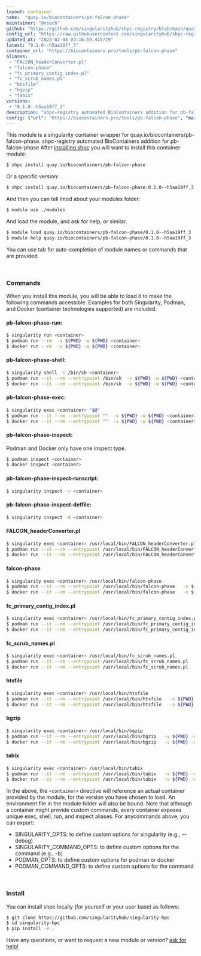 ```yaml
---
layout: container
name:  "quay.io/biocontainers/pb-falcon-phase"
maintainer: "@vsoch"
github: "https://github.com/singularityhub/shpc-registry/blob/main/quay.io/biocontainers/pb-falcon-phase/container.yaml"
config_url: "https://raw.githubusercontent.com/singularityhub/shpc-registry/main/quay.io/biocontainers/pb-falcon-phase/container.yaml"
updated_at: "2023-02-04 03:16:59.415729"
latest: "0.1.0--h5aa19ff_3"
container_url: "https://biocontainers.pro/tools/pb-falcon-phase"
aliases:
 - "FALCON_headerConverter.pl"
 - "falcon-phase"
 - "fc_primary_contig_index.pl"
 - "fc_scrub_names.pl"
 - "htsfile"
 - "bgzip"
 - "tabix"
versions:
 - "0.1.0--h5aa19ff_3"
description: "shpc-registry automated BioContainers addition for pb-falcon-phase"
config: {"url": "https://biocontainers.pro/tools/pb-falcon-phase", "maintainer": "@vsoch", "description": "shpc-registry automated BioContainers addition for pb-falcon-phase", "latest": {"0.1.0--h5aa19ff_3": "sha256:639f2048ffd44ef1abeeb360d2601c0a707fb592e3a2d4911e3b5270fc82dc3d"}, "tags": {"0.1.0--h5aa19ff_3": "sha256:639f2048ffd44ef1abeeb360d2601c0a707fb592e3a2d4911e3b5270fc82dc3d"}, "docker": "quay.io/biocontainers/pb-falcon-phase", "aliases": {"FALCON_headerConverter.pl": "/usr/local/bin/FALCON_headerConverter.pl", "falcon-phase": "/usr/local/bin/falcon-phase", "fc_primary_contig_index.pl": "/usr/local/bin/fc_primary_contig_index.pl", "fc_scrub_names.pl": "/usr/local/bin/fc_scrub_names.pl", "htsfile": "/usr/local/bin/htsfile", "bgzip": "/usr/local/bin/bgzip", "tabix": "/usr/local/bin/tabix"}}
---
```


This module is a singularity container wrapper for quay.io/biocontainers/pb-falcon-phase.
shpc-registry automated BioContainers addition for pb-falcon-phase
After [installing shpc](#install) you will want to install this container module:


```bash
$ shpc install quay.io/biocontainers/pb-falcon-phase
```

Or a specific version:

```bash
$ shpc install quay.io/biocontainers/pb-falcon-phase:0.1.0--h5aa19ff_3
```

And then you can tell lmod about your modules folder:

```bash
$ module use ./modules
```

And load the module, and ask for help, or similar.

```bash
$ module load quay.io/biocontainers/pb-falcon-phase/0.1.0--h5aa19ff_3
$ module help quay.io/biocontainers/pb-falcon-phase/0.1.0--h5aa19ff_3
```

You can use tab for auto-completion of module names or commands that are provided.

<br>

### Commands

When you install this module, you will be able to load it to make the following commands accessible.
Examples for both Singularity, Podman, and Docker (container technologies supported) are included.

#### pb-falcon-phase-run:

```bash
$ singularity run <container>
$ podman run --rm  -v ${PWD} -w ${PWD} <container>
$ docker run --rm  -v ${PWD} -w ${PWD} <container>
```

#### pb-falcon-phase-shell:

```bash
$ singularity shell -s /bin/sh <container>
$ podman run --it --rm --entrypoint /bin/sh  -v ${PWD} -w ${PWD} <container>
$ docker run --it --rm --entrypoint /bin/sh  -v ${PWD} -w ${PWD} <container>
```

#### pb-falcon-phase-exec:

```bash
$ singularity exec <container> "$@"
$ podman run --it --rm --entrypoint ""  -v ${PWD} -w ${PWD} <container> "$@"
$ docker run --it --rm --entrypoint ""  -v ${PWD} -w ${PWD} <container> "$@"
```

#### pb-falcon-phase-inspect:

Podman and Docker only have one inspect type.

```bash
$ podman inspect <container>
$ docker inspect <container>
```

#### pb-falcon-phase-inspect-runscript:

```bash
$ singularity inspect -r <container>
```

#### pb-falcon-phase-inspect-deffile:

```bash
$ singularity inspect -d <container>
```


#### FALCON_headerConverter.pl

```bash
$ singularity exec <container> /usr/local/bin/FALCON_headerConverter.pl
$ podman run --it --rm --entrypoint /usr/local/bin/FALCON_headerConverter.pl   -v ${PWD} -w ${PWD} <container> -c " $@"
$ docker run --it --rm --entrypoint /usr/local/bin/FALCON_headerConverter.pl   -v ${PWD} -w ${PWD} <container> -c " $@"
```


#### falcon-phase

```bash
$ singularity exec <container> /usr/local/bin/falcon-phase
$ podman run --it --rm --entrypoint /usr/local/bin/falcon-phase   -v ${PWD} -w ${PWD} <container> -c " $@"
$ docker run --it --rm --entrypoint /usr/local/bin/falcon-phase   -v ${PWD} -w ${PWD} <container> -c " $@"
```


#### fc_primary_contig_index.pl

```bash
$ singularity exec <container> /usr/local/bin/fc_primary_contig_index.pl
$ podman run --it --rm --entrypoint /usr/local/bin/fc_primary_contig_index.pl   -v ${PWD} -w ${PWD} <container> -c " $@"
$ docker run --it --rm --entrypoint /usr/local/bin/fc_primary_contig_index.pl   -v ${PWD} -w ${PWD} <container> -c " $@"
```


#### fc_scrub_names.pl

```bash
$ singularity exec <container> /usr/local/bin/fc_scrub_names.pl
$ podman run --it --rm --entrypoint /usr/local/bin/fc_scrub_names.pl   -v ${PWD} -w ${PWD} <container> -c " $@"
$ docker run --it --rm --entrypoint /usr/local/bin/fc_scrub_names.pl   -v ${PWD} -w ${PWD} <container> -c " $@"
```


#### htsfile

```bash
$ singularity exec <container> /usr/local/bin/htsfile
$ podman run --it --rm --entrypoint /usr/local/bin/htsfile   -v ${PWD} -w ${PWD} <container> -c " $@"
$ docker run --it --rm --entrypoint /usr/local/bin/htsfile   -v ${PWD} -w ${PWD} <container> -c " $@"
```


#### bgzip

```bash
$ singularity exec <container> /usr/local/bin/bgzip
$ podman run --it --rm --entrypoint /usr/local/bin/bgzip   -v ${PWD} -w ${PWD} <container> -c " $@"
$ docker run --it --rm --entrypoint /usr/local/bin/bgzip   -v ${PWD} -w ${PWD} <container> -c " $@"
```


#### tabix

```bash
$ singularity exec <container> /usr/local/bin/tabix
$ podman run --it --rm --entrypoint /usr/local/bin/tabix   -v ${PWD} -w ${PWD} <container> -c " $@"
$ docker run --it --rm --entrypoint /usr/local/bin/tabix   -v ${PWD} -w ${PWD} <container> -c " $@"
```



In the above, the `<container>` directive will reference an actual container provided
by the module, for the version you have chosen to load. An environment file in the
module folder will also be bound. Note that although a container
might provide custom commands, every container exposes unique exec, shell, run, and
inspect aliases. For anycommands above, you can export:

 - SINGULARITY_OPTS: to define custom options for singularity (e.g., --debug)
 - SINGULARITY_COMMAND_OPTS: to define custom options for the command (e.g., -b)
 - PODMAN_OPTS: to define custom options for podman or docker
 - PODMAN_COMMAND_OPTS: to define custom options for the command

<br>

### Install

You can install shpc locally (for yourself or your user base) as follows:

```bash
$ git clone https://github.com/singularityhub/singularity-hpc
$ cd singularity-hpc
$ pip install -e .
```

Have any questions, or want to request a new module or version? [ask for help!](https://github.com/singularityhub/singularity-hpc/issues)